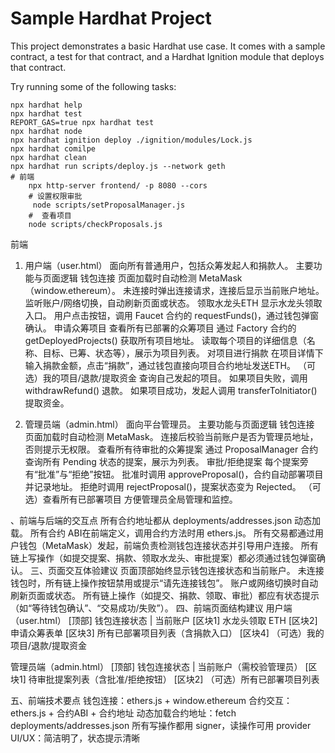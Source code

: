 # Sample Hardhat Project

This project demonstrates a basic Hardhat use case. It comes with a sample contract, a test for that contract, and a Hardhat Ignition module that deploys that contract.

Try running some of the following tasks:

```shell
npx hardhat help
npx hardhat test
REPORT_GAS=true npx hardhat test
npx hardhat node
npx hardhat ignition deploy ./ignition/modules/Lock.js
npx hardhat comilpe
npx hardhat clean
npx hardhat run scripts/deploy.js --network geth
# 前端
    npx http-server frontend/ -p 8080 --cors
    # 设置权限审批
     node scripts/setProposalManager.js        
    #  查看项目
    node scripts/checkProposals.js   
```

前端
1. 用户端（user.html）
面向所有普通用户，包括众筹发起人和捐款人。
主要功能与页面逻辑
钱包连接
页面加载时自动检测 MetaMask（window.ethereum）。
未连接时弹出连接请求，连接后显示当前账户地址。
监听账户/网络切换，自动刷新页面或状态。
领取水龙头ETH
显示水龙头领取入口。
用户点击按钮，调用 Faucet 合约的 requestFunds()，通过钱包弹窗确认。
申请众筹项目
查看所有已部署的众筹项目
通过 Factory 合约的 getDeployedProjects() 获取所有项目地址。
读取每个项目的详细信息（名称、目标、已筹、状态等），展示为项目列表。
对项目进行捐款
在项目详情下输入捐款金额，点击“捐款”，通过钱包直接向项目合约地址发送ETH。
（可选）我的项目/退款/提取资金
查询自己发起的项目。
如果项目失败，调用 withdrawRefund() 退款。
如果项目成功，发起人调用 transferToInitiator() 提取资金。

2. 管理员端（admin.html）
面向平台管理员。
主要功能与页面逻辑
钱包连接
页面加载时自动检测 MetaMask。
连接后校验当前账户是否为管理员地址，否则提示无权限。
查看所有待审批的众筹提案
通过 ProposalManager 合约查询所有 Pending 状态的提案，展示为列表。
审批/拒绝提案
每个提案旁有“批准”与“拒绝”按钮。
批准时调用 approveProposal()，合约自动部署项目并记录地址。
拒绝时调用 rejectProposal()，提案状态变为 Rejected。
（可选）查看所有已部署项目
方便管理员全局管理和监控。


、前端与后端的交互点
所有合约地址都从 deployments/addresses.json 动态加载。
所有合约 ABI在前端定义，调用合约方法时用 ethers.js。
所有交易都通过用户钱包（MetaMask）发起，前端负责检测钱包连接状态并引导用户连接。
所有链上写操作（如提交提案、捐款、领取水龙头、审批提案）都必须通过钱包弹窗确认。
三、页面交互体验建议
页面顶部始终显示钱包连接状态和当前账户。
未连接钱包时，所有链上操作按钮禁用或提示“请先连接钱包”。
账户或网络切换时自动刷新页面或状态。
所有链上操作（如提交、捐款、领取、审批）都应有状态提示（如“等待钱包确认”、“交易成功/失败”）。
四、前端页面结构建议
用户端（user.html）
[顶部] 钱包连接状态 | 当前账户
[区块1] 水龙头领取 ETH
[区块2] 申请众筹表单
[区块3] 所有已部署项目列表（含捐款入口）
[区块4] （可选）我的项目/退款/提取资金

管理员端（admin.html）
[顶部] 钱包连接状态 | 当前账户（需校验管理员）
[区块1] 待审批提案列表（含批准/拒绝按钮）
[区块2] （可选）所有已部署项目列表

五、前端技术要点
钱包连接：ethers.js + window.ethereum
合约交互：ethers.js + 合约ABI + 合约地址
动态加载合约地址：fetch deployments/addresses.json
所有写操作都用 signer，读操作可用 provider
UI/UX：简洁明了，状态提示清晰
